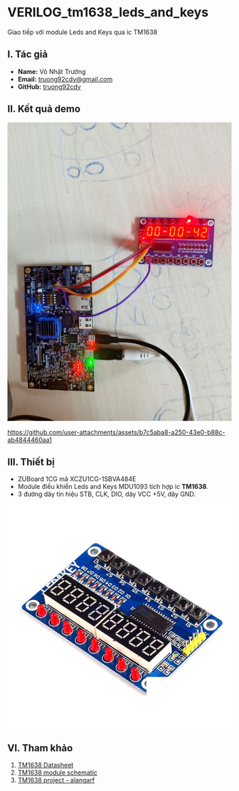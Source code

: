 # VERILOG_tm1638_leds_and_keys

Giao tiếp với module Leds and Keys qua ic TM1638

## I. Tác giả

- **Name:** Võ Nhật Trường
- **Email:** truong92cdv@gmail.com
- **GitHub:** [truong92cdv](https://github.com/truong92cdv)

## II. Kết quả demo

![demo_project](./images/demo_project.jpg)

https://github.com/user-attachments/assets/b7c5aba8-a250-43e0-b88c-ab4844460aa1

## III. Thiết bị

- ZUBoard 1CG mã XCZU1CG-1SBVA484E
- Module điều khiển Leds and Keys MDU1093 tích hợp ic **TM1638**.
- 3 đường dây tín hiệu STB, CLK, DIO, dây VCC +5V, dây GND.

![module Leds and Keys TM1638](./images/module_tm1638.jpg)

## VI. Tham khảo

1. [TM1638 Datasheet](./refs/TM1638.PDF)
2. [TM1638 module schematic](./refs/TM1638_shcematic.pdf)
3. [TM1638 project - alangarf](https://github.com/alangarf/tm1638-verilog)
